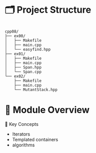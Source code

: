 # 🗂 Project Structure

```

cpp08/
├── ex00/
│   ├── Makefile
│   ├── main.cpp
│   └── easyfind.hpp
├── ex01/
│   ├── Makefile
│   ├── main.cpp
│   ├── Span.hpp
│   └── Span.cpp
└── ex02/
    ├── Makefile
    ├── main.cpp
    └── MutantStack.hpp

```

# 🎯 Module Overview
🔑 Key Concepts

* Iterators
* Templated containers
* algorithms
